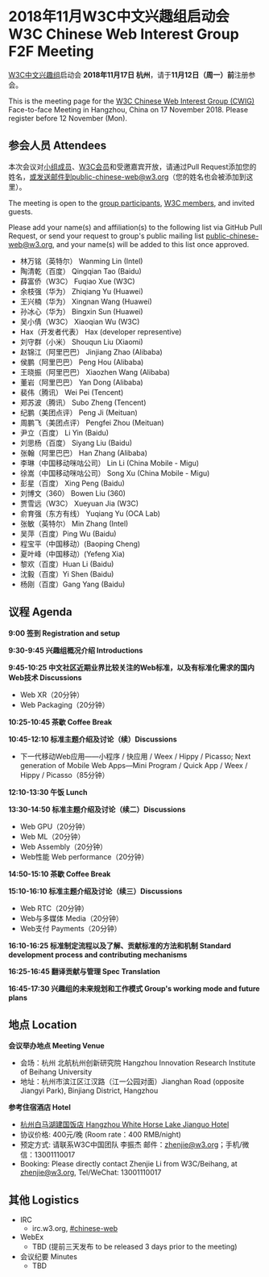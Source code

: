 # 2018年11月W3C中文兴趣组启动会 W3C Chinese Web Interest Group F2F Meeting

[W3C中文兴趣组](https://www.w3.org/2018/chinese-web-ig/)启动会 **2018年11月17日 杭州**，请于**11月12日（周一）前**注册参会。

This is the meeting page for the [W3C Chinese Web Interest Group (CWIG)](https://www.w3.org/2018/chinese-web-ig/) Face-to-face Meeting in Hangzhou, China on 17 November 2018. Please register before 12 November (Mon).

## 参会人员 Attendees

本次会议对[小组成员](https://www.w3.org/2000/09/dbwg/details?group=109611&public=1)、[W3C会员](https://www.w3.org/Consortium/Member/List)和受邀嘉宾开放，请通过Pull Request添加您的姓名，或发送邮件到public-chinese-web@w3.org（您的姓名也会被添加到这里）。

The meeting is open to the [group participants](https://www.w3.org/2000/09/dbwg/details?group=109611&public=1), [W3C members](https://www.w3.org/Consortium/Member/List), and invited guests.

Please add your name(s) and affiliation(s) to the following list via GitHub Pull Request, or send your request to group's public mailing list public-chinese-web@w3.org, and your name(s) will be added to this list once approved.

* 林万铭（英特尔） Wanming Lin (Intel)
* 陶清乾（百度） Qingqian Tao (Baidu)
* 薛富侨（W3C） Fuqiao Xue (W3C)
* 余枝强（华为） Zhiqiang Yu (Huawei)
* 王兴楠（华为） Xingnan Wang (Huawei)
* 孙冰心（华为） Bingxin Sun (Huawei)
* 吴小倩（W3C） Xiaoqian Wu (W3C)
* Hax（开发者代表） Hax (developer representive)
* 刘守群（小米） Shouqun Liu (Xiaomi)
* 赵锦江（阿里巴巴） Jinjiang Zhao (Alibaba)
* 侯鹏（阿里巴巴） Peng Hou (Alibaba)
* 王晓振（阿里巴巴） Xiaozhen Wang (Alibaba)
* 董岩（阿里巴巴） Yan Dong (Alibaba)
* 裴伟（腾讯） Wei Pei (Tencent)
* 郑苏波（腾讯） Subo Zheng (Tencent)
* 纪鹏（美团点评） Peng Ji (Meituan)
* 周鹏飞（美团点评） Pengfei Zhou (Meituan)
* 尹立（百度） Li Yin (Baidu)
* 刘思杨（百度） Siyang Liu (Baidu)
* 张翰（阿里巴巴） Han Zhang (Alibaba)
* 李琳（中国移动咪咕公司） Lin Li (China Mobile - Migu)
* 徐嵩（中国移动咪咕公司） Song Xu (China Mobile - Migu)
* 彭星（百度） Xing Peng (Baidu)
* 刘博文（360） Bowen Liu (360)
* 贾雪远（W3C） Xueyuan Jia (W3C)
* 俞育强（东方有线） Yuqiang Yu (OCA Lab)
* 张敏（英特尔） Min Zhang (Intel)
* 吴萍（百度）Ping Wu (Baidu)
* 程宝平（中国移动）(Baoping Cheng)
* 夏叶峰（中国移动）(Yefeng Xia)
* 黎欢（百度）Huan Li (Baidu)
* 沈毅（百度）Yi Shen (Baidu)
* 杨刚（百度）Gang Yang (Baidu)

## 议程 Agenda

**9:00 签到 Registration and setup**

**9:30-9:45 兴趣组概况介绍 Introductions**

**9:45-10:25 中文社区近期业界比较关注的Web标准，以及有标准化需求的国内Web技术 Discussions**

* Web XR（20分钟）
* Web Packaging（20分钟）

**10:25-10:45 茶歇 Coffee Break**

**10:45-12:10 标准主题介绍及讨论（续）Discussions**

* 下一代移动Web应用——小程序 / 快应用 / Weex / Hippy / Picasso; Next generation of Mobile Web Apps—Mini Program / Quick App / Weex / Hippy / Picasso（85分钟）

**12:10-13:30 午饭 Lunch**

**13:30-14:50 标准主题介绍及讨论（续二）Discussions**

* Web GPU（20分钟）
* Web ML（20分钟）
* Web Assembly（20分钟）
* Web性能 Web performance（20分钟）

**14:50-15:10 茶歇 Coffee Break**

**15:10-16:10 标准主题介绍及讨论（续三）Discussions**

* Web RTC（20分钟）
* Web与多媒体 Media（20分钟）
* Web支付 Payments（20分钟）

**16:10-16:25 标准制定流程以及了解、贡献标准的方法和机制 Standard development process and contributing mechanisms**

**16:25-16:45 翻译贡献与管理 Spec Translation**

**16:45-17:30 兴趣组的未来规划和工作模式 Group's working mode and future plans**

## 地点 Location

**会议举办地点 Meeting Venue**
* 会场：杭州 北航杭州创新研究院 Hangzhou Innovation Research Institute of Beihang University
* 地址：杭州市滨江区江汉路（江一公园对面）Jianghan Road (opposite Jiangyi Park), Binjiang District, Hangzhou

**参考住宿酒店 Hotel**
* [杭州白马湖建国饭店 Hangzhou White Horse Lake Jianguo Hotel](http://www.whitehorselakejianguo.com/)
* 协议价格: 400元/晚 (Room rate：400 RMB/night)
* 预定方式: 请联系W3C中国团队 李振杰 邮件：<zhenjie@w3.org>；手机/微信：13001110017 
* Booking: Please directly contact Zhenjie Li from W3C/Beihang, at <zhenjie@w3.org>, Tel/WeChat: 13001110017

## 其他 Logistics

* IRC
  * irc.w3.org, <a href="http://irc.w3.org/?channels=#chinese-web">#chinese-web</a>
* WebEx
  * TBD (提前三天发布 to be released 3 days prior to the meeting) 
* 会议纪要 Minutes
  * TBD
